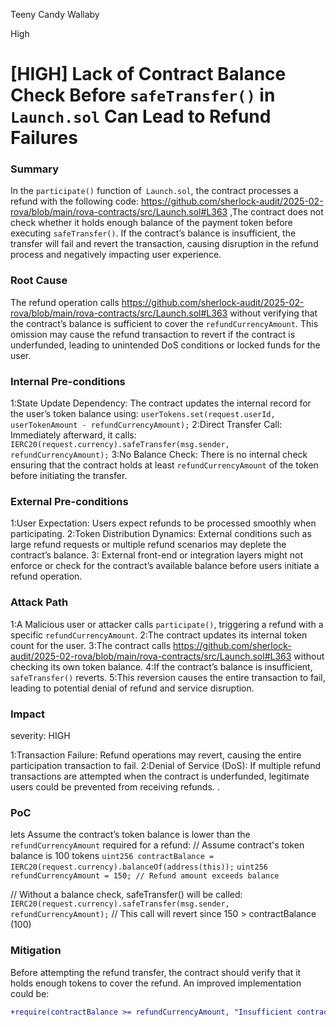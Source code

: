 Teeny Candy Wallaby

High

# [HIGH]  Lack of Contract Balance Check Before `safeTransfer()` in `Launch.sol` Can Lead to Refund Failures

### Summary

In the `participate()` function of` Launch.sol`, the contract processes a refund with the following code: https://github.com/sherlock-audit/2025-02-rova/blob/main/rova-contracts/src/Launch.sol#L363   ,The contract does not check whether it holds enough balance of the payment token before executing `safeTransfer()`. If the contract’s balance is insufficient, the transfer will fail and revert the transaction, causing disruption in the refund process and negatively impacting user experience.




### Root Cause

The refund operation calls https://github.com/sherlock-audit/2025-02-rova/blob/main/rova-contracts/src/Launch.sol#L363  without verifying that the contract’s balance is sufficient to cover the `refundCurrencyAmount`. This omission may cause the refund transaction to revert if the contract is underfunded, leading to unintended DoS conditions or locked funds for the user.

### Internal Pre-conditions

1:State Update Dependency: The contract updates the internal record for the user’s token balance using:
`userTokens.set(request.userId, userTokenAmount - refundCurrencyAmount);`
2:Direct Transfer Call: Immediately afterward, it calls:
`IERC20(request.currency).safeTransfer(msg.sender, refundCurrencyAmount);`
3:No Balance Check: There is no internal check ensuring that the contract holds at least `refundCurrencyAmount` of the token before initiating the transfer.

### External Pre-conditions

1:User Expectation: Users expect refunds to be processed smoothly when participating.
2:Token Distribution Dynamics: External conditions such as large refund requests or multiple refund scenarios may deplete the contract’s balance.
3: External front-end or integration layers might not enforce or check for the contract’s available balance before users initiate a refund operation.

### Attack Path

1:A Malicious user or attacker calls `participate()`, triggering a refund with a specific `refundCurrencyAmount`.
2:The contract updates its internal token count for the user.
3:The contract calls https://github.com/sherlock-audit/2025-02-rova/blob/main/rova-contracts/src/Launch.sol#L363  without checking its own token balance.
4:If the contract’s balance is insufficient, `safeTransfer()` reverts.
5:This reversion causes the entire transaction to fail, leading to potential denial of refund and service disruption.

### Impact

severity: HIGH

1:Transaction Failure: Refund operations may revert, causing the entire participation transaction to fail.
2:Denial of Service (DoS): If multiple refund transactions are attempted when the contract is underfunded, legitimate users could be prevented from receiving refunds.
.


### PoC

lets Assume the contract’s token balance is lower than the `refundCurrencyAmount` required for a refund:
// Assume contract's token balance is 100 tokens
`uint256 contractBalance = IERC20(request.currency).balanceOf(address(this));`
`uint256 refundCurrencyAmount = 150; // Refund amount exceeds balance`

// Without a balance check, safeTransfer() will be called:
`IERC20(request.currency).safeTransfer(msg.sender, refundCurrencyAmount);`
// This call will revert since 150 > contractBalance (100)


### Mitigation

Before attempting the refund transfer, the contract should verify that it holds enough tokens to cover the refund. An improved implementation could be:
```diff
+require(contractBalance >= refundCurrencyAmount, "Insufficient contract balance for refund");
```